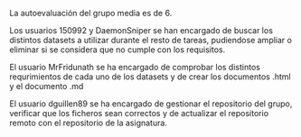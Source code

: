 La autoevaluación del grupo media es de 6.

Los usuarios 150992 y DaemonSniper se han encargado de buscar los distintos datasets a utilizar durante el resto de tareas, pudiendose ampliar o eliminar si se considera que no cumple con los requisitos.

El usuario MrFridunath se ha encargado de comprobar los distintos requrimientos de cada uno de los datasets y de crear los documentos .html y el documento .md

El usuario dguillen89 se ha encargado de gestionar el repositorio del grupo, verificar que los ficheros sean correctos y de actualizar el repositorio remoto con el repositorio de la asignatura.
